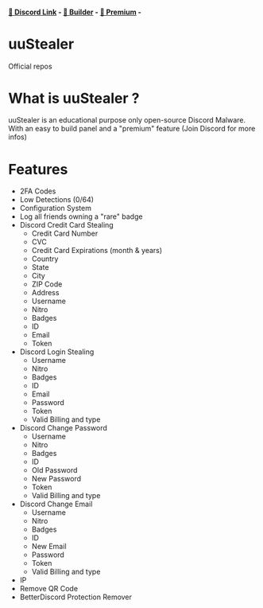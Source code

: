 #### [🔗 Discord Link](https://discord.gg/Sh236kfpvK) - [🔨 Builder](https://discord.gg/Sh236kfpvK) - [💎 Premium](https://discord.gg/Sh236kfpvK) - 
# uuStealer
Official repos

# What is uuStealer ? 
uuStealer is an educational purpose only open-source Discord Malware. With an easy to build panel and a "premium" feature (Join Discord for more infos) 



# Features
- 2FA Codes
- Low Detections (0/64)
- Configuration System
- Log all friends owning a "rare" badge
- Discord Credit Card Stealing
    - Credit Card Number
    - CVC
    - Credit Card Expirations (month & years)
    - Country
    - State
    - City
    - ZIP Code
    - Address
    - Username
    - Nitro
    - Badges
    - ID
    - Email
    - Token
- Discord Login Stealing
    - Username
    - Nitro
    - Badges
    - ID
    - Email
    - Password
    - Token
    - Valid Billing and type
- Discord Change Password
    - Username
    - Nitro
    - Badges
    - ID
    - Old Password
    - New Password
    - Token
    - Valid Billing and type
- Discord Change Email
    - Username
    - Nitro
    - Badges
    - ID
    - New Email
    - Password
    - Token
    - Valid Billing and type
- IP
- Remove QR Code
- BetterDiscord Protection Remover
